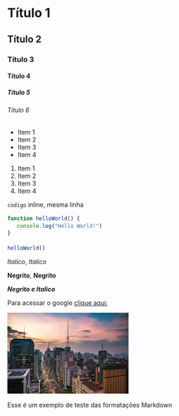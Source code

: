 # Título 1
## Título 2
### Título 3
#### Título 4
##### Título 5
###### Título 6

- Item 1
- Item 2
- Item 3
- Item 4

1. Item 1
2. Item 2
3. Item 3
4. Item 4

`codigo` inline, mesma linha

```typescript
function helloWorld() {
   console.log("Hello World!")
}

helloWorld()
```

*Italico*, _Italico_

**Negrito**, __Negrito__

**_Negrito e Italico_**

Para acessar o google
[clique aqui:](https://www.google.com/)


![Imagem de uma cidade](./public/cidade.jpg)

Esse é um exemplo de teste das formatações Markdown

